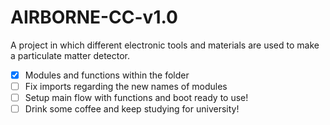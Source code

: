 # AIRBORNE-CC-v1.0
A project in which different electronic tools and materials are used to make a particulate matter detector.

- [x] Modules and functions within the folder
- [ ] Fix imports regarding the new names of modules
- [ ] Setup main flow with functions and boot ready to use!
- [ ] Drink some coffee and keep studying for university!

